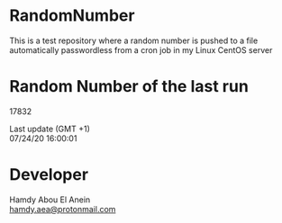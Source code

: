 # RandomNumber    
This is a test repository where a random number is pushed to a file automatically passwordless from a cron job in my Linux CentOS server    
# Random Number of the last run   
17832
      
Last update (GMT +1)    
07/24/20 16:00:01
# Developer    
Hamdy Abou El Anein   
hamdy.aea@protonmail.com
